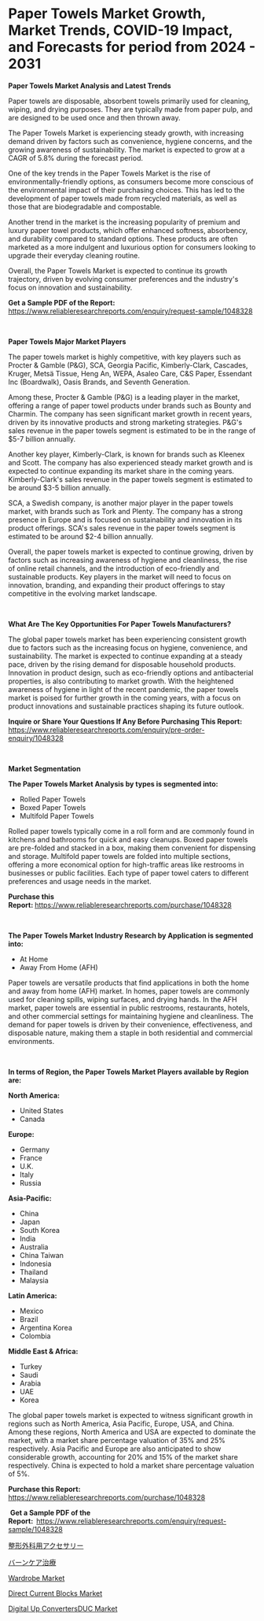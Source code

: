 <p><h1>Paper Towels Market Growth, Market Trends, COVID-19 Impact, and Forecasts for period from 2024 - 2031</h1></p><p><strong>Paper Towels Market Analysis and Latest Trends</strong></p>
<p><p>Paper towels are disposable, absorbent towels primarily used for cleaning, wiping, and drying purposes. They are typically made from paper pulp, and are designed to be used once and then thrown away.</p><p>The Paper Towels Market is experiencing steady growth, with increasing demand driven by factors such as convenience, hygiene concerns, and the growing awareness of sustainability. The market is expected to grow at a CAGR of 5.8% during the forecast period.</p><p>One of the key trends in the Paper Towels Market is the rise of environmentally-friendly options, as consumers become more conscious of the environmental impact of their purchasing choices. This has led to the development of paper towels made from recycled materials, as well as those that are biodegradable and compostable.</p><p>Another trend in the market is the increasing popularity of premium and luxury paper towel products, which offer enhanced softness, absorbency, and durability compared to standard options. These products are often marketed as a more indulgent and luxurious option for consumers looking to upgrade their everyday cleaning routine.</p><p>Overall, the Paper Towels Market is expected to continue its growth trajectory, driven by evolving consumer preferences and the industry's focus on innovation and sustainability.</p></p>
<p><strong>Get a Sample PDF of the Report:&nbsp;</strong> <a href="https://www.reliableresearchreports.com/enquiry/request-sample/1048328">https://www.reliableresearchreports.com/enquiry/request-sample/1048328</a></p>
<p>&nbsp;</p>
<p><strong>Paper Towels Major Market Players</strong></p>
<p><p>The paper towels market is highly competitive, with key players such as Procter & Gamble (P&G), SCA, Georgia Pacific, Kimberly-Clark, Cascades, Kruger, Metsä Tissue, Heng An, WEPA, Asaleo Care, C&S Paper, Essendant Inc (Boardwalk), Oasis Brands, and Seventh Generation.</p><p>Among these, Procter & Gamble (P&G) is a leading player in the market, offering a range of paper towel products under brands such as Bounty and Charmin. The company has seen significant market growth in recent years, driven by its innovative products and strong marketing strategies. P&G's sales revenue in the paper towels segment is estimated to be in the range of $5-7 billion annually.</p><p>Another key player, Kimberly-Clark, is known for brands such as Kleenex and Scott. The company has also experienced steady market growth and is expected to continue expanding its market share in the coming years. Kimberly-Clark's sales revenue in the paper towels segment is estimated to be around $3-5 billion annually.</p><p>SCA, a Swedish company, is another major player in the paper towels market, with brands such as Tork and Plenty. The company has a strong presence in Europe and is focused on sustainability and innovation in its product offerings. SCA's sales revenue in the paper towels segment is estimated to be around $2-4 billion annually.</p><p>Overall, the paper towels market is expected to continue growing, driven by factors such as increasing awareness of hygiene and cleanliness, the rise of online retail channels, and the introduction of eco-friendly and sustainable products. Key players in the market will need to focus on innovation, branding, and expanding their product offerings to stay competitive in the evolving market landscape.</p></p>
<p>&nbsp;</p>
<p><strong>What Are The Key Opportunities For Paper Towels Manufacturers?</strong></p>
<p><p>The global paper towels market has been experiencing consistent growth due to factors such as the increasing focus on hygiene, convenience, and sustainability. The market is expected to continue expanding at a steady pace, driven by the rising demand for disposable household products. Innovation in product design, such as eco-friendly options and antibacterial properties, is also contributing to market growth. With the heightened awareness of hygiene in light of the recent pandemic, the paper towels market is poised for further growth in the coming years, with a focus on product innovations and sustainable practices shaping its future outlook.</p></p>
<p><strong>Inquire or Share Your Questions If Any Before Purchasing This Report:</strong> <a href="https://www.reliableresearchreports.com/enquiry/pre-order-enquiry/1048328">https://www.reliableresearchreports.com/enquiry/pre-order-enquiry/1048328</a></p>
<p>&nbsp;</p>
<p><strong>Market Segmentation</strong></p>
<p><strong>The Paper Towels Market Analysis by types is segmented into:</strong></p>
<p><ul><li>Rolled Paper Towels</li><li>Boxed Paper Towels</li><li>Multifold Paper Towels</li></ul></p>
<p><p>Rolled paper towels typically come in a roll form and are commonly found in kitchens and bathrooms for quick and easy cleanups. Boxed paper towels are pre-folded and stacked in a box, making them convenient for dispensing and storage. Multifold paper towels are folded into multiple sections, offering a more economical option for high-traffic areas like restrooms in businesses or public facilities. Each type of paper towel caters to different preferences and usage needs in the market.</p></p>
<p><strong>Purchase this Report:&nbsp;</strong><a href="https://www.reliableresearchreports.com/purchase/1048328">https://www.reliableresearchreports.com/purchase/1048328</a></p>
<p>&nbsp;</p>
<p><strong>The Paper Towels Market Industry Research by Application is segmented into:</strong></p>
<p><ul><li>At Home</li><li>Away From Home (AFH)</li></ul></p>
<p><p>Paper towels are versatile products that find applications in both the home and away from home (AFH) market. In homes, paper towels are commonly used for cleaning spills, wiping surfaces, and drying hands. In the AFH market, paper towels are essential in public restrooms, restaurants, hotels, and other commercial settings for maintaining hygiene and cleanliness. The demand for paper towels is driven by their convenience, effectiveness, and disposable nature, making them a staple in both residential and commercial environments.</p></p>
<p>&nbsp;</p>
<p><strong>In terms of Region, the Paper Towels Market Players available by Region are:</strong></p>
<p>
    <p> <strong> North America: </strong>
        <ul>
            <li>United States</li>
            <li>Canada</li>
        </ul>
        </p> 
    <p> <strong> Europe: </strong>
        <ul>
            <li>Germany</li>
            <li>France</li>
            <li>U.K.</li>
            <li>Italy</li>
            <li>Russia</li>
        </ul>
        </p> 
    <p> <strong> Asia-Pacific: </strong>
        <ul>
            <li>China</li>
            <li>Japan</li>
            <li>South Korea</li>
            <li>India</li>
            <li>Australia</li>
            <li>China Taiwan</li>
            <li>Indonesia</li>
            <li>Thailand</li>
            <li>Malaysia</li>
        </ul>
        </p> 
    <p> <strong> Latin America: </strong>
        <ul>
            <li>Mexico</li>
            <li>Brazil</li>
            <li>Argentina Korea</li>
            <li>Colombia</li>
        </ul>
        </p> 
    <p> <strong> Middle East & Africa: </strong>
        <ul>
            <li>Turkey</li>
            <li>Saudi</li>
            <li>Arabia</li>
            <li>UAE</li>
            <li>Korea</li>
        </ul>
    </p>
    </p>
<p><p>The global paper towels market is expected to witness significant growth in regions such as North America, Asia Pacific, Europe, USA, and China. Among these regions, North America and USA are expected to dominate the market, with a market share percentage valuation of 35% and 25% respectively. Asia Pacific and Europe are also anticipated to show considerable growth, accounting for 20% and 15% of the market share respectively. China is expected to hold a market share percentage valuation of 5%.</p></p>
<p><strong>Purchase this Report: </strong><a href="https://www.reliableresearchreports.com/purchase/1048328">https://www.reliableresearchreports.com/purchase/1048328</a></p>
<p>&nbsp;<strong>Get a Sample PDF of the Report:&nbsp;&nbsp;</strong><a href="https://www.reliableresearchreports.com/enquiry/request-sample/1048328">https://www.reliableresearchreports.com/enquiry/request-sample/1048328</a></p>
<p><strong></strong></p>
<p><p><a href="https://github.com/xtkhtofdt934839/Market-Research-Report-List-1/blob/main/93406914560.md">整形外科用アクセサリー</a></p><p><a href="https://github.com/ddwcuskozol07187/Market-Research-Report-List-1/blob/main/41884364561.md">バーンケア治療</a></p><p><a href="https://github.com/josesg55/Market-Research-Report-List-1/blob/main/wardrobe-market.md">Wardrobe Market</a></p><p><a href="https://issuu.com/reportprime-2/docs/direct-current-blocks-market-size-2030.pptx">Direct Current Blocks Market</a></p><p><a href="https://issuu.com/reportprime-2/docs/digital-up-convertersduc-market-size-2030.pptx">Digital Up ConvertersDUC Market</a></p></p>